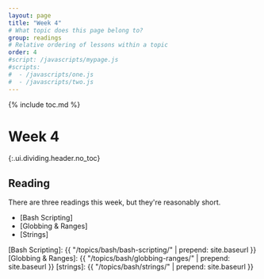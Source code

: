 ```yaml
---
layout: page
title: "Week 4"
# What topic does this page belong to?
group: readings
# Relative ordering of lessons within a topic
order: 4
#script: /javascripts/mypage.js
#scripts:
#  - /javascripts/one.js
#  - /javascripts/two.js
---
```



{% include toc.md %}

# Week 4
{:.ui.dividing.header.no_toc}

## Reading

There are three readings this week, but they're reasonably short.

- [Bash Scripting]
- [Globbing & Ranges]
- [Strings]

[Bash Scripting]:    {{ "/topics/bash/bash-scripting/"  | prepend: site.baseurl }}
[Globbing & Ranges]: {{ "/topics/bash/globbing-ranges/" | prepend: site.baseurl }}
[strings]:           {{ "/topics/bash/strings/"         | prepend: site.baseurl }}
